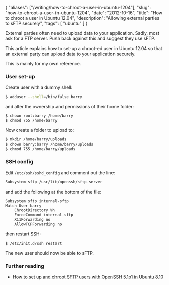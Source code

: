{
    "aliases": ["/writing/how-to-chroot-a-user-in-ubuntu-1204"],
    "slug": "how-to-chroot-a-user-in-ubuntu-1204",
    "date": "2012-10-16",
    "title": "How to chroot a user in Ubuntu 12.04",
    "description": "Allowing external parties to sFTP securely",
    "tags": [
        "ubuntu"
    ]
}

External parties often need to upload data to your application. Sadly,
most ask for a FTP server. Push back against this and suggest they use
sFTP.

This article explains how to set-up a chroot-ed user in Ubuntu 12.04 so
that an external party can upload data to your application securely.

This is mainly for my own reference.

### User set-up

Create user with a dummy shell:

``` bash
$ adduser --shell=/bin/false barry
```

and alter the ownership and permissions of their home folder:

``` bash
$ chown root:barry /home/barry
$ chmod 755 /home/barry
```

Now create a folder to upload to:

``` bash
$ mkdir /home/barry/uploads
$ chown barry:barry /home/barry/uploads
$ chmod 755 /home/barry/uploads
```

### SSH config

Edit `/etc/ssh/sshd_config` and comment out the line:

``` bash
Subsystem sftp /usr/lib/openssh/sftp-server
```

and add the following at the bottom of the file:

``` bash
Subsystem sftp internal-sftp
Match User barry
    ChrootDirectory %h
    ForceCommand internal-sftp
    X11Forwarding no
    AllowTCPForwarding no
```

then restart SSH:

``` bash
$ /etc/init.d/ssh restart
```

The new user should now be able to sFTP.

### Further reading

-   [How to set up and chroot SFTP users with OpenSSH 5.1p1 in Ubuntu
    8.10](http://www.ericstockwell.com/?p=54)

